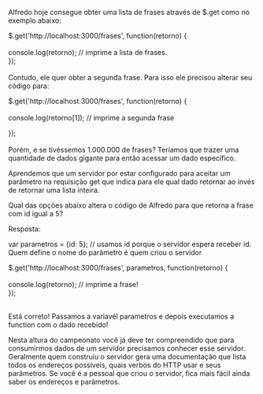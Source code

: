 Alfredo hoje consegue obter uma lista de frases através de $.get como no exemplo abaixo:

$.get('http://localhost:3000/frases', function(retorno) {<br>
<br>
    console.log(retorno); // imprime a lista de frases.
<br>
});<br><br>
Contudo, ele quer obter a segunda frase. Para isso ele precisou alterar seu código para:


$.get('http://localhost:3000/frases', function(retorno) {<br>
<br>
    console.log(retorno[1]); // imprime a segunda frase<br>

});<br><br>
Porém, e se tivéssemos 1.000.000 de frases? Teríamos que trazer uma quantidade de dados gigante para então acessar um dado específico.

Aprendemos que um servidor por estar configurado para aceitar um parâmetro na requisição get que indica para ele qual dado retornar ao invés de retornar uma lista inteira.

Qual das opções abaixo altera o código de Alfredo para que retorna a frase com id igual a 5?

Resposta:


var parametros = {id: 5}; // usamos id porque o servidor espera receber id. Quem define o nome do parâmetro é quem criou o servidor

$.get('http://localhost:3000/frases', parametros, function(retorno) {<br>
<br>
    console.log(retorno); // imprime a frase!
<br>
});<br><br>

Está correto! Passamos a variavél parametros e depois executamos a function com o dado recebido!

Nesta altura do campeonato você já deve ter compreendido que para consumirmos dados de um servidor precisamos conhecer esse servidor. Geralmente quem construiu o servidor gera uma documentação que lista todos os endereços possíveis, quais verbos do HTTP usar e seus parâmetros. Se você é a pessoal que criou o servidor, fica mais fácil ainda saber os endereços e parâmetros.
